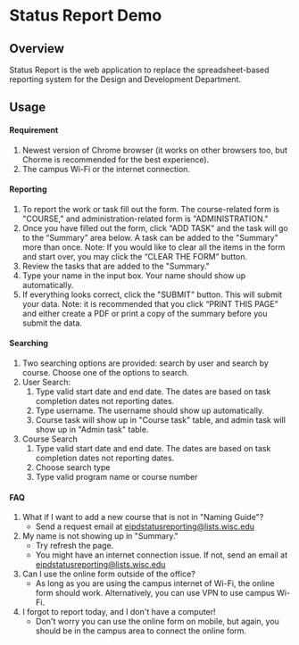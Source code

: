 # Status Report Demo

## Overview

Status Report is the web application to replace the spreadsheet-based reporting system for the Design and Development Department.

## Usage

#### Requirement
1. Newest version of Chrome browser (it works on other browsers too, but Chorme is recommended for the best experience).
2. The campus Wi-Fi or the internet connection.


#### Reporting

1.  To report the work or task fill out the form. The course-related form is "COURSE," and administration-related form is "ADMINISTRATION."
2.  Once you have filled out the form, click "ADD TASK" and the task will go to the “Summary” area below. A task can be added to the "Summary" more than once. Note: If you would like to clear all the items in the form and start over, you may click the “CLEAR THE FORM” button.
3.  Review the tasks that are added to the "Summary."
4.  Type your name in the input box. Your name should show up automatically.
5.  If everything looks correct, click the "SUBMIT" button. This will submit your data. Note: it is recommended that you click “PRINT THIS PAGE” and either create a PDF or print a copy of the summary before you submit the data.

#### Searching

1. Two searching options are provided: search by user and search by course. Choose one of the options to search.
2. User Search:
    1.  Type valid start date and end date. The dates are based on task completion dates not reporting dates.
    2.  Type username. The username should show up automatically.
    3.  Course task will show up in "Course task" table, and admin task will show up in "Admin task" table.
3. Course Search
    1.  Type valid start date and end date. The dates are based on task completion dates not reporting dates.
    2.  Choose search type
    3.  Type valid program name or course number

#### FAQ

1. What if I want to add a new course that is not in "Naming Guide"?
    - Send a request email at [eipdstatusreporting@lists.wisc.edu](mailto:eipdstatusreporting@lists.wisc.edu)
2. My name is not showing up in "Summary."
    - Try refresh the page.
    - You might have an internet connection issue. If not, send an email at [eipdstatusreporting@lists.wisc.edu](mailto:eipdstatusreporting@lists.wisc.edu)
3. Can I use the online form outside of the office?
    - As long as you are using the campus internet of Wi-Fi, the online form should work. Alternatively, you can use VPN to use campus Wi-Fi.
4. I forgot to report today, and I don't have a computer!
    - Don't worry you can use the online form on mobile, but again, you should be in the campus area to connect the online form.

